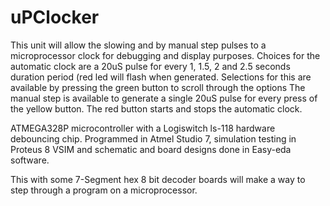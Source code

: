 # uPClocker

This unit will allow the slowing and by manual step pulses to a microprocessor clock for debugging and display purposes. Choices for the automatic clock are a 20uS pulse for every 1, 1.5, 2 and 2.5 seconds duration period (red led will flash when generated. Selections for this are available by pressing the green button to scroll through the options The manual step is available to generate a single 20uS pulse for every press of the yellow button. The red button starts and stops the automatic clock.

ATMEGA328P microcontroller with a Logiswitch ls-118 hardware debouncing chip. Programmed in Atmel Studio 7, simulation testing in Proteus 8 VSIM and schematic and board designs done in Easy-eda software.

This with some 7-Segment hex 8 bit decoder boards will make a way to step through a program on a microprocessor. 
